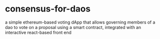 # consensus-for-daos
a simple ethereum-based voting dApp that allows governing members of a dao to vote on a proposal using a smart contract, integrated with an interactive react-based front end
